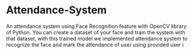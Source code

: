 # Attendance-System
An attendance system using Face Recognition feature with OpenCV library of Python. You can create a dataset of your face and train the system with that dataset, with this trained model we implemented attendance system to recognize the face and mark the attendance of user using provided user i
